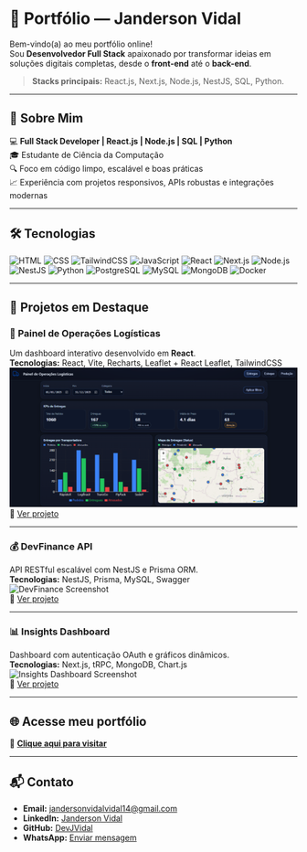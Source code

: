 # 🚀 Portfólio — Janderson Vidal

Bem-vindo(a) ao meu portfólio online!  
Sou **Desenvolvedor Full Stack** apaixonado por transformar ideias em soluções digitais completas, desde o **front-end** até o **back-end**.

> **Stacks principais:** React.js, Next.js, Node.js, NestJS, SQL, Python.

---

## 📌 Sobre Mim
💻 **Full Stack Developer | React.js | Node.js | SQL | Python**  
🎓 Estudante de Ciência da Computação  
🔍 Foco em código limpo, escalável e boas práticas  
📈 Experiência com projetos responsivos, APIs robustas e integrações modernas

---

## 🛠️ Tecnologias
![HTML](https://img.shields.io/badge/HTML5-E34F26?logo=html5&logoColor=white)
![CSS](https://img.shields.io/badge/CSS3-1572B6?logo=css3&logoColor=white)
![TailwindCSS](https://img.shields.io/badge/Tailwind-06B6D4?logo=tailwindcss&logoColor=white)
![JavaScript](https://img.shields.io/badge/JavaScript-F7DF1E?logo=javascript&logoColor=black)
![React](https://img.shields.io/badge/React-61DAFB?logo=react&logoColor=black)
![Next.js](https://img.shields.io/badge/Next.js-000000?logo=next.js&logoColor=white)
![Node.js](https://img.shields.io/badge/Node.js-339933?logo=node.js&logoColor=white)
![NestJS](https://img.shields.io/badge/NestJS-E0234E?logo=nestjs&logoColor=white)
![Python](https://img.shields.io/badge/Python-3776AB?logo=python&logoColor=white)
![PostgreSQL](https://img.shields.io/badge/PostgreSQL-336791?logo=postgresql&logoColor=white)
![MySQL](https://img.shields.io/badge/MySQL-4479A1?logo=mysql&logoColor=white)
![MongoDB](https://img.shields.io/badge/MongoDB-47A248?logo=mongodb&logoColor=white)
![Docker](https://img.shields.io/badge/Docker-2496ED?logo=docker&logoColor=white)

---

## 📂 Projetos em Destaque

### 🚚 Painel de Operações Logísticas
Um dashboard interativo desenvolvido em **React**.  
**Tecnologias:** React, Vite, Recharts, Leaflet + React Leaflet, TailwindCSS  
![TaskFlow Screenshot](./assets/projeto1.png)  
🔗 [Ver projeto](https://github.com/DevJVidal/painel-operacoes-logisticas)

---

### 💰 DevFinance API
API RESTful escalável com NestJS e Prisma ORM.  
**Tecnologias:** NestJS, Prisma, MySQL, Swagger  
![DevFinance Screenshot](./assets/project-2.jpg)  
🔗 [Ver projeto](https://example.com)

---

### 📊 Insights Dashboard
Dashboard com autenticação OAuth e gráficos dinâmicos.  
**Tecnologias:** Next.js, tRPC, MongoDB, Chart.js  
![Insights Dashboard Screenshot](./assets/project-3.jpg)  
🔗 [Ver projeto](https://example.com)

---

## 🌐 Acesse meu portfólio
🔗 [**Clique aqui para visitar**](https://devjvidal.github.io/meu-portfolio/)

---

## 📬 Contato
- **Email:** [jandersonvidalvidal14@gmail.com](mailto:jandersonvidalvidal14@gmail.com)  
- **LinkedIn:** [Janderson Vidal](https://www.linkedin.com/in/janderson-vidal-54a131307/)  
- **GitHub:** [DevJVidal](https://github.com/DevJVidal)  
- **WhatsApp:** [Enviar mensagem](https://wa.me/5588993203616)  

